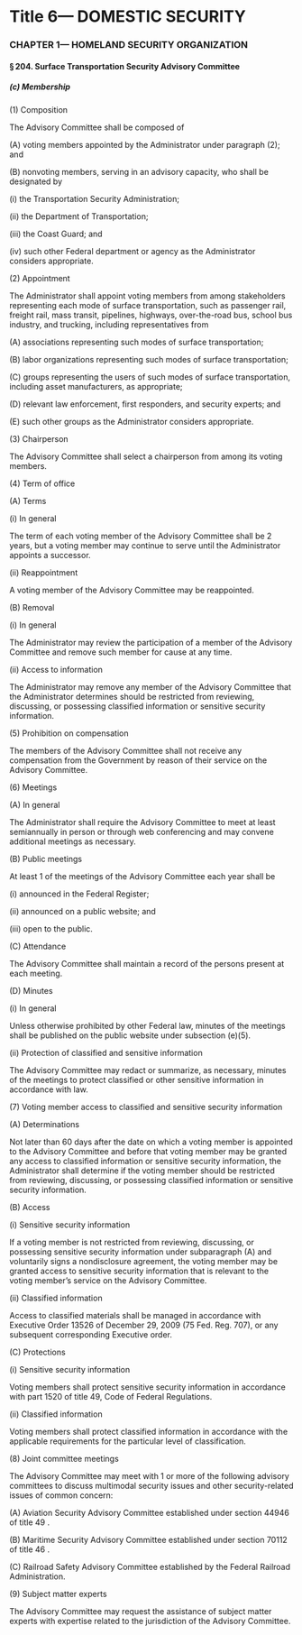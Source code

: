 
# Title 6— DOMESTIC SECURITY
### CHAPTER 1— HOMELAND SECURITY ORGANIZATION
#### § 204. Surface Transportation Security Advisory Committee
##### (c) Membership

(1) Composition

The Advisory Committee shall be composed of

(A) voting members appointed by the Administrator under paragraph (2); and

(B) nonvoting members, serving in an advisory capacity, who shall be designated by

(i) the Transportation Security Administration;

(ii) the Department of Transportation;

(iii) the Coast Guard; and

(iv) such other Federal department or agency as the Administrator considers appropriate.

(2) Appointment

The Administrator shall appoint voting members from among stakeholders representing each mode of surface transportation, such as passenger rail, freight rail, mass transit, pipelines, highways, over-the-road bus, school bus industry, and trucking, including representatives from

(A) associations representing such modes of surface transportation;

(B) labor organizations representing such modes of surface transportation;

(C) groups representing the users of such modes of surface transportation, including asset manufacturers, as appropriate;

(D) relevant law enforcement, first responders, and security experts; and

(E) such other groups as the Administrator considers appropriate.

(3) Chairperson

The Advisory Committee shall select a chairperson from among its voting members.

(4) Term of office

(A) Terms

(i) In general

The term of each voting member of the Advisory Committee shall be 2 years, but a voting member may continue to serve until the Administrator appoints a successor.

(ii) Reappointment

A voting member of the Advisory Committee may be reappointed.

(B) Removal

(i) In general

The Administrator may review the participation of a member of the Advisory Committee and remove such member for cause at any time.

(ii) Access to information

The Administrator may remove any member of the Advisory Committee that the Administrator determines should be restricted from reviewing, discussing, or possessing classified information or sensitive security information.

(5) Prohibition on compensation

The members of the Advisory Committee shall not receive any compensation from the Government by reason of their service on the Advisory Committee.

(6) Meetings

(A) In general

The Administrator shall require the Advisory Committee to meet at least semiannually in person or through web conferencing and may convene additional meetings as necessary.

(B) Public meetings

At least 1 of the meetings of the Advisory Committee each year shall be

(i) announced in the Federal Register;

(ii) announced on a public website; and

(iii) open to the public.

(C) Attendance

The Advisory Committee shall maintain a record of the persons present at each meeting.

(D) Minutes

(i) In general

Unless otherwise prohibited by other Federal law, minutes of the meetings shall be published on the public website under subsection (e)(5).

(ii) Protection of classified and sensitive information

The Advisory Committee may redact or summarize, as necessary, minutes of the meetings to protect classified or other sensitive information in accordance with law.

(7) Voting member access to classified and sensitive security information

(A) Determinations

Not later than 60 days after the date on which a voting member is appointed to the Advisory Committee and before that voting member may be granted any access to classified information or sensitive security information, the Administrator shall determine if the voting member should be restricted from reviewing, discussing, or possessing classified information or sensitive security information.

(B) Access

(i) Sensitive security information

If a voting member is not restricted from reviewing, discussing, or possessing sensitive security information under subparagraph (A) and voluntarily signs a nondisclosure agreement, the voting member may be granted access to sensitive security information that is relevant to the voting member’s service on the Advisory Committee.

(ii) Classified information

Access to classified materials shall be managed in accordance with Executive Order 13526 of December 29, 2009 (75 Fed. Reg. 707), or any subsequent corresponding Executive order.

(C) Protections

(i) Sensitive security information

Voting members shall protect sensitive security information in accordance with part 1520 of title 49, Code of Federal Regulations.

(ii) Classified information

Voting members shall protect classified information in accordance with the applicable requirements for the particular level of classification.

(8) Joint committee meetings

The Advisory Committee may meet with 1 or more of the following advisory committees to discuss multimodal security issues and other security-related issues of common concern:

(A) Aviation Security Advisory Committee established under section 44946 of title 49 .

(B) Maritime Security Advisory Committee established under section 70112 of title 46 .

(C) Railroad Safety Advisory Committee established by the Federal Railroad Administration.

(9) Subject matter experts

The Advisory Committee may request the assistance of subject matter experts with expertise related to the jurisdiction of the Advisory Committee.
